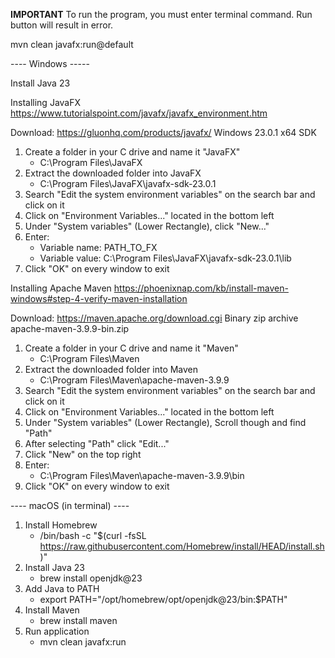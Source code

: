 **IMPORTANT**
To run the program, you must enter terminal command. Run button will result in error.

mvn clean javafx:run@default

---- Windows -----

Install Java 23

Installing JavaFX
https://www.tutorialspoint.com/javafx/javafx_environment.htm

Download:
https://gluonhq.com/products/javafx/
Windows     23.0.1      x64     SDK

1. Create a folder in your C drive and name it "JavaFX"
    - C:\Program Files\JavaFX
2. Extract the downloaded folder into JavaFX
   - C:\Program Files\JavaFX\javafx-sdk-23.0.1
3. Search "Edit the system environment variables" on the search bar and click on it
4. Click on "Environment Variables..." located in the bottom left
5. Under "System variables" (Lower Rectangle), click "New..."
6. Enter:
   - Variable name: PATH_TO_FX
   - Variable value: C:\Program Files\JavaFX\javafx-sdk-23.0.1\lib
7. Click "OK" on every window to exit

Installing Apache Maven
https://phoenixnap.com/kb/install-maven-windows#step-4-verify-maven-installation

Download:
https://maven.apache.org/download.cgi
Binary zip archive apache-maven-3.9.9-bin.zip

1. Create a folder in your C drive and name it "Maven"
   - C:\Program Files\Maven
2. Extract the downloaded folder into Maven
   - C:\Program Files\Maven\apache-maven-3.9.9
3. Search "Edit the system environment variables" on the search bar and click on it
4. Click on "Environment Variables..." located in the bottom left
5. Under "System variables" (Lower Rectangle), Scroll though and find "Path"
6. After selecting "Path" click "Edit..."
7. Click "New" on the top right
8. Enter:
   - C:\Program Files\Maven\apache-maven-3.9.9\bin
9. Click "OK" on every window to exit



---- macOS (in terminal) ----

1. Install Homebrew
   - /bin/bash -c "$(curl -fsSL https://raw.githubusercontent.com/Homebrew/install/HEAD/install.sh)"
2. Install Java 23
   - brew install openjdk@23
3. Add Java to PATH
   - export PATH="/opt/homebrew/opt/openjdk@23/bin:$PATH"
4. Install Maven
   - brew install maven
5. Run application
   - mvn clean javafx:run
   